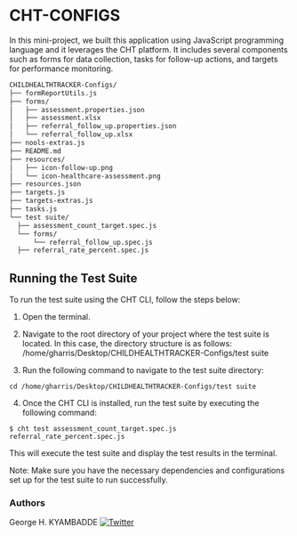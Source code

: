 # CHT-CONFIGS

In this mini-project, we built this application using JavaScript programming language and it leverages the CHT platform. It includes several components such as forms for data collection, tasks for follow-up actions, and targets for performance monitoring.

  ```sh
CHILDHEALTHTRACKER-Configs/
├── formReportUtils.js
├── forms/
│   ├── assessment.properties.json
│   ├── assessment.xlsx
│   ├── referral_follow_up.properties.json
│   └── referral_follow_up.xlsx
├── nools-extras.js
├── README.md
├── resources/
│   ├── icon-follow-up.png
│   └── icon-healthcare-assessment.png
├── resources.json
├── targets.js
├── targets-extras.js
├── tasks.js
└── test suite/
    ├── assessment_count_target.spec.js
    └── forms/
        └── referral_follow_up.spec.js
    ├── referral_rate_percent.spec.js

  ```

## Running the Test Suite

To run the test suite using the CHT CLI, follow the steps below:

1. Open the terminal.

2. Navigate to the root directory of your project where the test suite is located. In this case, the directory structure is as follows:
/home/gharris/Desktop/CHILDHEALTHTRACKER-Configs/test suite

3. Run the following command to navigate to the test suite directory:

```shell
cd /home/gharris/Desktop/CHILDHEALTHTRACKER-Configs/test suite
```

4. Once the CHT CLI is installed, run the test suite by executing the following command:
```shell
$ cht test assessment_count_target.spec.js referral_rate_percent.spec.js
```
This will execute the test suite and display the test results in the terminal.

Note: Make sure you have the necessary dependencies and configurations set up for the test suite to run successfully.



### Authors
George H. KYAMBADDE [![Twitter](https://upload.wikimedia.org/wikipedia/fr/thumb/c/c8/Twitter_Bird.svg/30px-Twitter_Bird.svg.png)](https://twitter.com/hk14_h)